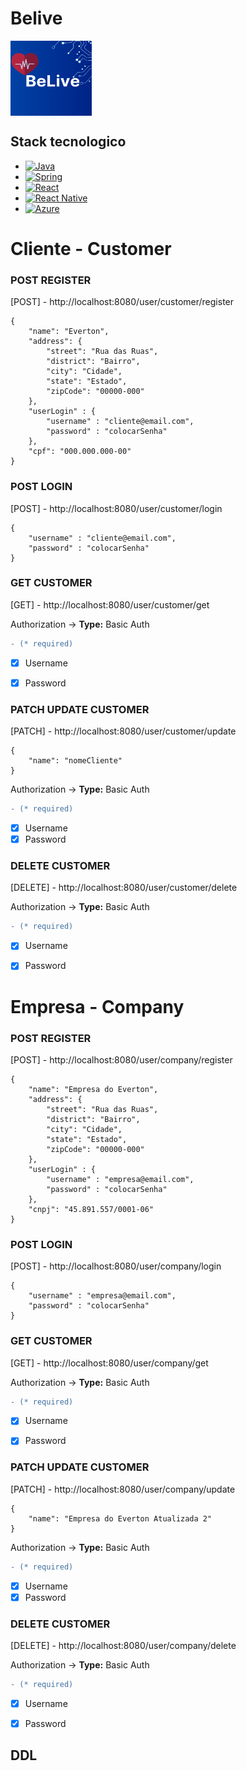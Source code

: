 # Belive

<img align="center" alt="BeLive-HTML" height="120" width="130" src="https://github.com/samuelnovaiscavelho/img_BeLive/blob/main/Belive1.png">

## Stack tecnologico
* [![Java][Java]][Java-url]
* [![Spring][Spring]][Spring-url]
* [![React][React]][React-url]
* [![React Native][React Native]][React Native-url]
* [![Azure][Azure]][Azure-url]

# Cliente - Customer
### POST REGISTER

[POST] - http://localhost:8080/user/customer/register
```
{
	"name": "Everton",
	"address": {
		"street": "Rua das Ruas",
		"district": "Bairro",
		"city": "Cidade",
		"state": "Estado",
		"zipCode": "00000-000"
	},
	"userLogin" : {
		"username" : "cliente@email.com",
		"password" : "colocarSenha"
	},
	"cpf": "000.000.000-00"
}
```

### POST LOGIN

[POST] - http://localhost:8080/user/customer/login
```
{
	"username" : "cliente@email.com",
	"password" : "colocarSenha"
}
```

### GET CUSTOMER

[GET] - http://localhost:8080/user/customer/get

Authorization -> **Type:** Basic Auth

```diff
- (* required)
```
- [x] Username
- [x] Password


### PATCH UPDATE CUSTOMER

[PATCH] - http://localhost:8080/user/customer/update
```
{
	"name": "nomeCliente"
}
```
Authorization -> **Type:** Basic Auth

```diff
- (* required)
```
- [x] Username
- [x] Password

### DELETE CUSTOMER

[DELETE] - http://localhost:8080/user/customer/delete

Authorization -> **Type:** Basic Auth

```diff
- (* required)
```
- [x] Username
- [x] Password


# Empresa - Company

### POST REGISTER

[POST] - http://localhost:8080/user/company/register
```
{
	"name": "Empresa do Everton",
	"address": {
		"street": "Rua das Ruas",
		"district": "Bairro",
		"city": "Cidade",
		"state": "Estado",
		"zipCode": "00000-000"
	},
	"userLogin" : {
		"username" : "empresa@email.com",
		"password" : "colocarSenha"
	},
	"cnpj": "45.891.557/0001-06"
}

```
### POST LOGIN

[POST] - http://localhost:8080/user/company/login

```
{
	"username" : "empresa@email.com",
	"password" : "colocarSenha"
}
```

### GET CUSTOMER

[GET] - http://localhost:8080/user/company/get

Authorization -> **Type:** Basic Auth

```diff
- (* required)
```
- [x] Username
- [x] Password


### PATCH UPDATE CUSTOMER

[PATCH] - http://localhost:8080/user/company/update
```
{
	"name": "Empresa do Everton Atualizada 2"
}
```
Authorization -> **Type:** Basic Auth

```diff
- (* required)
```
- [x] Username
- [x] Password

### DELETE CUSTOMER

[DELETE] - http://localhost:8080/user/company/delete

Authorization -> **Type:** Basic Auth

```diff
- (* required)
```
- [x] Username
- [x] Password


## DDL
```

```

<!-- MARKDOWN LINKS & IMAGES -->
<!-- https://www.markdownguide.org/basic-syntax/#reference-style-links -->
[Java]: https://img.shields.io/badge/java-%23ED8B00.svg?style=for-the-badge&logo=java&logoColor=white
[Java-url]: https://www.java.com/pt-BR/download/
[React]: https://img.shields.io/badge/React-20232A?style=for-the-badge&logo=react&logoColor=61DAFB
[React-url]: https://reactjs.org/
[Spring]: https://img.shields.io/badge/spring-%236DB33F.svg?style=for-the-badge&logo=spring&logoColor=white
[Spring-url]: https://spring.io/projects/spring-framework
[React Native]: https://img.shields.io/badge/react_native-%2320232a.svg?style=for-the-badge&logo=react&logoColor=%2361DAFB
[React Native-url]: https://reactnative.dev/
[Azure]: https://img.shields.io/badge/azure-%230072C6.svg?style=for-the-badge&logo=microsoftazure&logoColor=white
[Azure-url]: https://azure.microsoft.com/pt-br/
